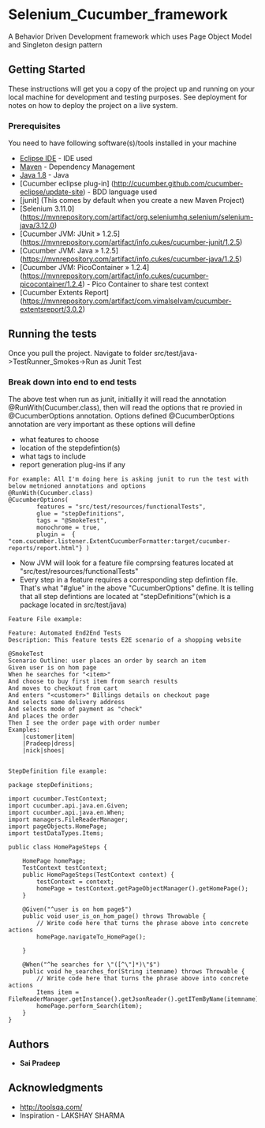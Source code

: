 # Selenium_Cucumber_framework
A Behavior Driven Development framework which uses Page Object Model and Singleton design pattern
## Getting Started

These instructions will get you a copy of the project up and running on your local machine for development and testing purposes. See deployment for notes on how to deploy the project on a live system.

### Prerequisites

You need to have following software(s)/tools installed in your machine

* [Eclipse IDE](http://www.eclipse.org/downloads/eclipse-packages/) - IDE used
* [Maven](https://maven.apache.org/) - Dependency Management
* [Java 1.8](http://www.oracle.com/technetwork/java/javase/downloads/jdk8-downloads-2133151.html) - Java
* [Cucumber eclipse plug-in] (http://cucumber.github.com/cucumber-eclipse/update-site) - BDD language used
* [junit] (This comes by default when you create a new Maven Project)
* [Selenium 3.11.0] (https://mvnrepository.com/artifact/org.seleniumhq.selenium/selenium-java/3.12.0)
* [Cucumber JVM: JUnit » 1.2.5] (https://mvnrepository.com/artifact/info.cukes/cucumber-junit/1.2.5)
* [Cucumber JVM: Java » 1.2.5] (https://mvnrepository.com/artifact/info.cukes/cucumber-java/1.2.5)
* [Cucumber JVM: PicoContainer » 1.2.4] (https://mvnrepository.com/artifact/info.cukes/cucumber-picocontainer/1.2.4) - Pico Container to share test context
* [Cucumber Extents Report] (https://mvnrepository.com/artifact/com.vimalselvam/cucumber-extentsreport/3.0.2)
## Running the tests

Once you pull the project. Navigate to folder src/test/java->TestRunner_Smokes->Run as Junit Test

### Break down into end to end tests

The above test when run as junit, initiallly it will read the annotation @RunWith(Cucumber.class), then will read the options that re provied in @CucumberOptions annotation.
Options defined @CucumberOptions annotation are very important as these options will define 
* what features to choose
* location of the stepdefintion(s)
* what tags to include
* report generation plug-ins if any 

```
For example: All I'm doing here is asking junit to run the test with below metnioned annotations and options
@RunWith(Cucumber.class)
@CucumberOptions(
		features = "src/test/resources/functionalTests",
		glue = "stepDefinitions",
		tags = "@SmokeTest",
		monochrome = true,
		plugin =  { "com.cucumber.listener.ExtentCucumberFormatter:target/cucumber-reports/report.html"} )
```
* Now JVM will look for a feature file comprsing features located at "src/test/resources/functionalTests"
* Every step in a feature requires a corresponding step defintion file. That's what "#glue" in the above "CucumberOptions" define. It is telling that all step defintions are located at "stepDefinitions"(which is a package located in src/test/java)

```
Feature File example: 

Feature: Automated End2End Tests
Description: This feature tests E2E scenario of a shopping website

@SmokeTest
Scenario Outline: user places an order by search an item
Given user is on hom page
When he searches for "<item>"
And choose to buy first item from search results
And moves to checkout from cart
And enters "<customer>" Billings details on checkout page
And selects same delivery address
And selects mode of payment as "check"
And places the order
Then I see the order page with order number
Examples:
	|customer|item|
	|Pradeep|dress|
	|nick|shoes|
	
```

```
StepDefinition file example:

package stepDefinitions;

import cucumber.TestContext;
import cucumber.api.java.en.Given;
import cucumber.api.java.en.When;
import managers.FileReaderManager;
import pageObjects.HomePage;
import testDataTypes.Items;

public class HomePageSteps {

	HomePage homePage;
	TestContext testContext;
	public HomePageSteps(TestContext context) {
		testContext = context;
		homePage = testContext.getPageObjectManager().getHomePage();
	}

	@Given("^user is on hom page$")
	public void user_is_on_hom_page() throws Throwable {
		// Write code here that turns the phrase above into concrete actions
		homePage.navigateTo_HomePage();

	}

	@When("^he searches for \"([^\"]*)\"$")
	public void he_searches_for(String itemname) throws Throwable {
		// Write code here that turns the phrase above into concrete actions
		Items item = FileReaderManager.getInstance().getJsonReader().getITemByName(itemname);
		homePage.perform_Search(item);
	}
}

```


## Authors

* **Sai Pradeep**

## Acknowledgments

* http://toolsqa.com/
* Inspiration - LAKSHAY SHARMA 

